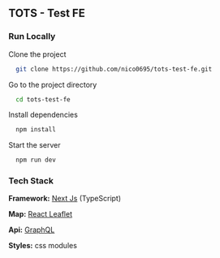 ## TOTS - Test FE

### Run Locally

Clone the project

```bash
  git clone https://github.com/nico0695/tots-test-fe.git
```

Go to the project directory

```bash
  cd tots-test-fe
```

Install dependencies

```bash
  npm install
```

Start the server

```bash
  npm run dev
```

### Tech Stack

**Framework:** [Next Js](https://nextjs.org/docs) (TypeScript)

**Map:** [React Leaflet](https://react-leaflet.js.org/)

**Api:** [GraphQL](https://graphql.org/)

**Styles:** css modules
